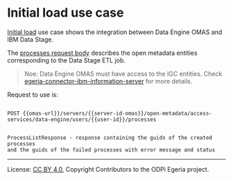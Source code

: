 <!-- SPDX-License-Identifier: CC-BY-4.0 -->
<!-- Copyright Contributors to the ODPi Egeria project. -->

# Initial load use case

[Initial load](../samples/initial-load/data-stage) use case shows the integration between 
Data Engine OMAS and IBM Data Stage.

The [processes request body](../samples/initial-load/data-engine/payloads/create-processes.json) describes 
the open metadata entities corresponding to the Data Stage ETL job.

>Noe: Data Engine OMAS must have access to the IGC entities. 
Check [egeria-connector-ibm-information-server](https://github.com/odpi/egeria-connector-ibm-information-server#ibm-infosphere-information-server-connectors)
for more details.

Request to use is: 
```

POST {{omas-url}}/servers/{{server-id-omas}}/open-metadata/access-services/data-engine/users/{{user-id}}/processes


ProcessListResponse - response containing the guids of the created processes 
and the guids of the failed processes with error message and status

```

----
License: [CC BY 4.0](https://creativecommons.org/licenses/by/4.0/),
Copyright Contributors to the ODPi Egeria project.